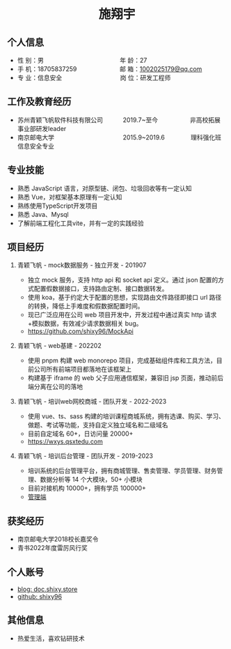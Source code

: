  <center>
     <h1>施翔宇</h1>
 </center>

## 个人信息 

* 性 别：男&emsp;&emsp;&emsp;&emsp;&emsp;&emsp;&emsp;&emsp;&emsp;&emsp;&emsp;&emsp;&ensp;年 龄：27  
* 手 机：18705837259 &emsp;&emsp;&emsp;&emsp;&emsp;&emsp;&ensp;  邮 箱：1002025179@qq.com    
* 专 业：信息安全 &emsp;&emsp;&emsp;&emsp;&emsp;&emsp;&emsp;&emsp;&emsp; 岗 位：研发工程师

## 工作及教育经历

* 苏州青颖飞帆软件科技有限公司&emsp;&emsp;&emsp; 2019.7~至今&emsp;&emsp;&emsp;&emsp;&emsp; 非高校拓展事业部研发leader
* 南京邮电大学&emsp;&emsp;&emsp;&emsp;&emsp;&emsp;&emsp;&emsp;&emsp;&emsp;&emsp; 2015.9~2019.6&emsp;&emsp;&emsp;&emsp; 理科强化班信息安全专业         

## 专业技能

* 熟悉 JavaScript 语言，对原型链、闭包、垃圾回收等有一定认知 
* 熟悉 Vue，对框架基本原理有一定认知
* 熟练使用TypeScript开发项目
* 熟悉 Java、Mysql
* 了解前端工程化工具vite，并有一定的实践经验

## 项目经历

1. 青颖飞帆 - mock数据服务 - 独立开发 - 201907
    * 独立 mock 服务，支持 http api 和 socket api 定义。通过 json 配置的方式配置假数据接口，支持路由定制、接口数据转发。
    * 使用 koa，基于约定大于配置的思想，实现路由文件路径即接口 url 路径的转换，降低上手难度和假数据配置时间。
    * 现已广泛应用在公司 web 项目开发中，开发过程中通过真实 http 请求+模拟数据，有效减少请求数据相关 bug。
    * https://github.com/shixy96/MockApi

2. 青颖飞帆 - web基建 - 202202
    * 使用 pnpm 构建 web monorepo 项目，完成基础组件库和工具方法，目前公司所有前端项目都落地在该框架上
    * 构建基于 iframe 的 web 父子应用通信框架，兼容旧 jsp 页面，推动前后端分离在公司的落地

3. 青颖飞帆 - 培训web网校商城 - 团队开发 - 2022-2023
    * 使用 vue、ts、sass 构建的培训课程商城系统，拥有选课、购买、学习、做题、考试等功能，支持自定义独立域名和二级域名
    * 目前自定域名 60+，日访问量 20000+
    * https://wxys.qsxtedu.com

4. 青颖飞帆 - 培训后台管理 - 团队开发 - 2019-2023
    * 培训系统的后台管理平台，拥有商城管理、售卖管理、学员管理、财务管理、数据分析等 14 个大模块，50+ 小模块
    * 目前对接机构 10000+，拥有学员 100000+
    * [管理端](https://coursedev.qingshuxuetang.com/manager/center/1433/PxHome/index)

## 获奖经历
* 南京邮电大学2018校长嘉奖令
* 青书2022年度雷厉风行奖

## 个人账号 
* [blog: doc.shixy.store](https://doc.shixy.store)
* [github: shixy96](https://github.com/shixy96)

## 其他信息 
* 热爱生活，喜欢钻研技术
